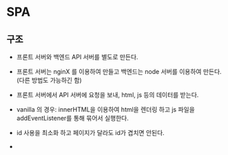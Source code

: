 # SPA

## 구조

- 프론트 서버와 백엔드 API 서버를 별도로 만든다.
- 프론트 서버는 nginX 를 이용하여 만들고 백엔드는 node 서버를 이용하여 만든다. (다른 방법도 가능하긴 함)
- 프론트 서버에서 API 서버에 요청을 보내, html, js 등의 데이터를 받는다.
- vanilla 의 경우: innerHTML을 이용하여 html을 렌더링 하고 js 파일을 addEventListener를 통해 묶어서 실행한다.
- id 사용을 최소화 하고 페이지가 달라도 id가 겹치면 안된다.

- 

